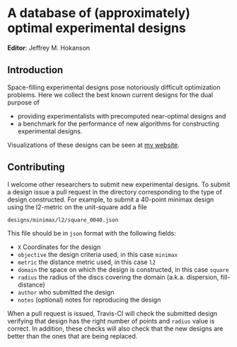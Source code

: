 # A database of (approximately) optimal experimental designs

**Editor**: Jeffrey M. Hokanson

## Introduction

Space-filling experimental designs pose notoriously 
difficult optimization problems.
Here we collect the best known current designs
for the dual purpose of 

* providing experimentalists with precomputed near-optimal designs and 
* a benchmark for the performance of new algorithms for constructing experimental designs.

Visualizations of these designs can be seen at [my website](http://hokanson.us/design/).


## Contributing

I welcome other researchers to submit new experimental designs.
To submit a design issue a pull request in the directory 
corresponding to the type of design constructed.
For example, to submit a 40-point minimax design using the l2-metric
on the unit-square add a file

```
designs/minimax/l2/square_0040.json
```

This file should be in `json` format with the following fields:

* `X` Coordinates for the design
* `objective` the design criteria used, in this case `minimax`
* `metric` the distance metric used, in this case `l2`
* `domain` the space on which the design is constructed, in this case `square`
* `radius` the radius of the discs covering the domain (a.k.a. dispersion, fill-distance)
* `author` who submitted the design
* `notes` (optional) notes for reproducing the design

When a pull request is issued, 
Travis-CI will check the submitted design
verifying that design has the right number of points 
and `radius` value is correct.
In addition, these checks will also check that the new designs
are better than the ones that are being replaced.



